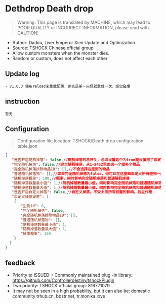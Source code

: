 # Dethdrop Death drop

> Warning: This page is translated by MACHINE, which may lead to POOR QUALITY or INCORRECT INFORMATION, please read with CAUTION!


- Author: Dadou, Liver Emperor Xien Update and Optimization
- Source: TSHOCK Chinese official group
- Allow custom monsters when the monster dies.
- Random or custom, does not affect each other

## Update log

```
- v1.0.3 使用reload来重载配置，原先是杀一只怪就重载一次，感觉会爆
```

## instruction

```
暂无
```

## Configuration
> Configuration file location: TSHOCK/Death drop configuration table.json
```json
{
   "是否开启随机掉落": false,//随机掉落的总开关，必须设置这个为true能设置除了自定义以外的内容
   "完全随机掉落": false,//完全随机掉落，从1-5452里面选一个或多个物品
   "完全随机掉落排除物品ID": [],//不会选择这里面的物品
   "普通随机掉落物": [],//如果完全随机掉落为false，你可以在这里面自定义所有怪物一起的随机掉落物，随机掉落物从这里面选取
   "随机掉落概率": 100,//概率，同时影响完全随机掉落和普通随机掉落
   "随机掉落数量最小值": 1,//随机掉落数量最小值，同时影响完全随机掉落和普通随机掉落
   "随机掉落数量最大值": 1,//随机掉落数量最小值，同时影响完全随机掉落和普通随机掉落
   "是否开启自定义掉落": false,//自定义掉落，不受上面所有设置的影响，独立作用
   "自定义掉落设置": [
    {
       "生物id": 0,
       "完全随机掉落": false,
       "完全随机掉落排除物品ID": [],
       "普通随机掉落物": [],
       "随机掉落数量最小值": 1,
       "随机掉落数量最大值": 1,
       "掉落概率": 100
    }
  ]
}
```
## feedback
- Priority to ISSUED-> Commonly maintained plug -in library: https://github.com/Controllerdestiny/tshockPlugin
- Two priority: TSHOCK official group: 816771079
- It may not be seen in a high probability, but it can also be: domestic community trhub.cn, bbstr.net, tr.monika.love